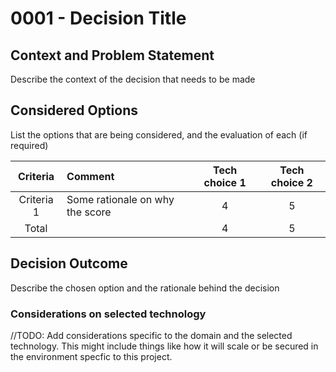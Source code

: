 # 0001 - Decision Title

## Context and Problem Statement

Describe the context of the decision that needs to be made 


## Considered Options

List the options that are being considered, and the evaluation of each (if required)

| Criteria | Comment | Tech choice 1 | Tech choice 2 |
|:--------:|:--------|:---------------:|:-----------:|
| Criteria 1 | Some rationale on why the score | 4 | 5 |
|Total||4|5|

## Decision Outcome

Describe the chosen option and the rationale behind the decision

### Considerations on selected technology 

//TODO: Add considerations specific to the domain and the selected technology. This might include things like how it will scale or be secured in the environment specfic to this project.
